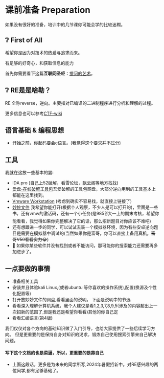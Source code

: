 # 课前准备 Preparation
如果没有很好的准备，培训中的几节课你可能会学的比较迷糊。

## :grey_question: First of All
希望你是因为对技术的热爱与追求而来。

有足够的好奇心，和获取信息的能力

首先你需要看下这篇**互联网圣经**：[提问的艺术](https://how-to-ask.natro92.fun/)。

## :grey_question: RE是是啥勒？
RE 全称reverse，逆向。主要指对已编译的二进制程序进行分析和理解的过程。

更多信息也可以参考[CTF-wiki](https://ctf-wiki.org/reverse/introduction/)

## 语言基础 & 编程思想
- 开始之前，你起码要会c语言。(我觉得这个要求并不过分)
## 工具
我就在这放一些基本的罢:

- IDA pro (自己上52破解，看雪论坛，飘云阁等地方找找)
- [爱盘-在线破解工具包](https://down.52pojie.cn/)吾爱破解的工具包网盘，大部分逆向用到的工具基本上都能在这里找到。
- [Vmware Workstation](https://softwareupdate.vmware.com/cds/vmw-desktop/ws/17.5.2/23775571/windows/core/VMware-workstation-17.5.2-23775571.exe.tar) (考虑到确实不容易找，就直接上链接了) 
- [妙妙文件](https://drive.google.com/drive/folders/1L2TQ8rgXnlKK5hOkxinGWEtqQQ6NqRV0)  我希望你能打开(根据个人观察，不少人是可以打开的)，里面是一些书，还有vmw的激活码，还有一个小任务(是985✌大一上的期末考核，希望你能看看，我觉得如果你完整解决了它的话，那么招新题目对你应该不难吧)
- 还有想跟进一步的同学，可以试试去装一个模拟器环境，因为有些安卓逆向题目是需要在模拟器中调试的(当然如果你是富哥，你可以直接上备用真机，~~富哥V50看看实力😭~~)
- :stop_sign: 如果你某些软件并没有找到或者不能访问，那可能你的搜索能力还需要再多加进步了。

## 一点要做的事情
- 准备相关工具
- 安装并且体验kali Linux,(或者ubuntu 等你喜欢的操作系统),配置(换源及个性化配置等)
- 打开放妙妙文件的网盘,看看里面的说明。
  下面是说明中的节选
- 看看深入理解计算机系统，我个人建议是看1,2,3,7,8,9,5(涉及的内容超出上一次招新的范围了,但是我还是希望你看看)其他的你自己定
- 看看汇编语言(第4版)

我们仅仅对各个方向的基础知识做了入门引导，也给大家提供了一些后续学习方向。
但是更重要的是保持自身对知识的渴求，锻炼自己使用搜索引擎来自己解决问题。

#### 写下这个文档的也是菜逼，所以，更重要的是靠自己
- 上面这段话，更多是为未来的同学所写,2024年暑假招新中，对RE感兴趣的两位同学,都有足够基础了。
